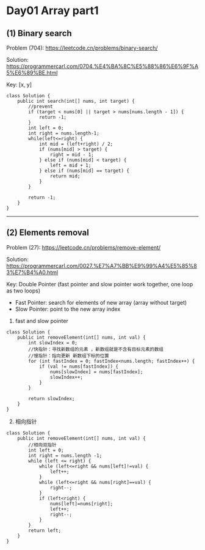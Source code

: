 # Day01 Array part1
## (1) Binary search
Problem (704): https://leetcode.cn/problems/binary-search/

Solution: https://programmercarl.com/0704.%E4%BA%8C%E5%88%86%E6%9F%A5%E6%89%BE.html

Key: [x, y]

```
class Solution {
    public int search(int[] nums, int target) {
        //prevent 
        if (target < nums[0] || target > nums[nums.length - 1]) {
            return -1;
        }
        int left = 0;
        int right = nums.length-1;
        while(left<=right) {
            int mid = (left+right) / 2;
            if (nums[mid] > target) {
                right = mid - 1;
            } else if (nums[mid] < target) {
                left = mid + 1;
            } else if (nums[mid] == target) {
                return mid;
            }
        }

        return -1;
    }
}
```
***
## (2) Elements removal
Problem (27):  https://leetcode.cn/problems/remove-element/

Solution: https://programmercarl.com/0027.%E7%A7%BB%E9%99%A4%E5%85%83%E7%B4%A0.html

Key: Double Pointer (fast pointer and slow pointer work together, one loop as two loops)

* Fast Pointer: search for elements of new array (array without target)
* Slow Pointer: point to the new array index

1. fast and slow pointer
```
class Solution {
    public int removeElement(int[] nums, int val) {
        int slowIndex = 0;
        //快指针：寻找新数组的元素 ，新数组就是不含有目标元素的数组
        //慢指针：指向更新 新数组下标的位置
        for (int fastIndex = 0; fastIndex<nums.length; fastIndex++) {
            if (val != nums[fastIndex]) {
                nums[slowIndex] = nums[fastIndex];
                slowIndex++;
            }
        }

        return slowIndex;
    }
}
```

2. 相向指针
```
class Solution {
    public int removeElement(int[] nums, int val) {
        //相向双指针
        int left = 0;
        int right = nums.length -1;
        while (left <= right) {
            while (left<=right && nums[left]!=val) {
                left++;
            }
            while (left<=right && nums[right]==val) {
                right--;
            }
            if (left<right) {
                nums[left]=nums[right];
                left++;
                right--;
            }
        }
        return left;
    }
}
```